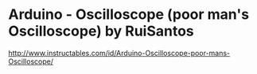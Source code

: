 # Arduino - Oscilloscope (poor man's Oscilloscope) by RuiSantos
http://www.instructables.com/id/Arduino-Oscilloscope-poor-mans-Oscilloscope/